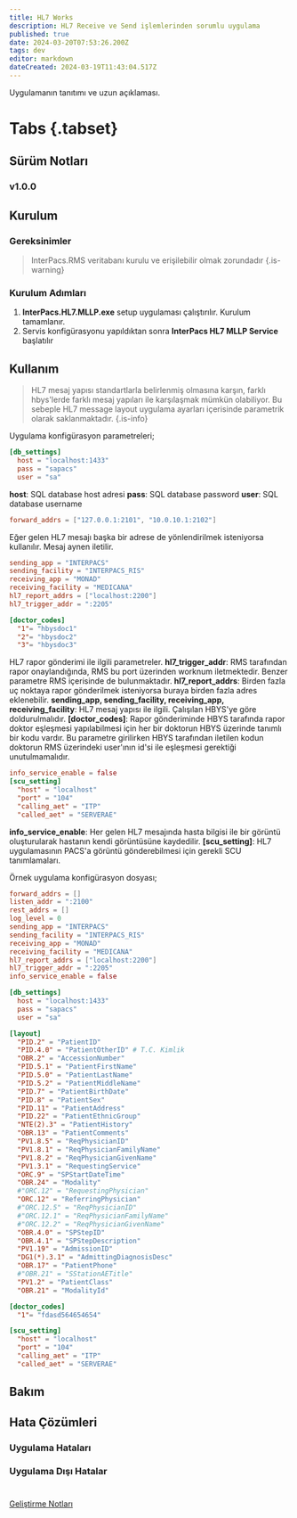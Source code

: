 ```yaml
---
title: HL7 Works
description: HL7 Receive ve Send işlemlerinden sorumlu uygulama
published: true
date: 2024-03-20T07:53:26.200Z
tags: dev
editor: markdown
dateCreated: 2024-03-19T11:43:04.517Z
---
```


Uygulamanın tanıtımı ve uzun açıklaması.

# Tabs {.tabset}
## Sürüm Notları
### v1.0.0




## Kurulum

### Gereksinimler
> InterPacs.RMS veritabanı kurulu ve erişilebilir olmak zorundadır {.is-warning}


### Kurulum Adımları
1. **InterPacs.HL7.MLLP.exe** setup uygulaması çalıştırılır. Kurulum tamamlanır.
2. Servis konfigürasyonu yapıldıktan sonra **InterPacs HL7 MLLP Service** başlatılır


## Kullanım
> HL7 mesaj yapısı standartlarla belirlenmiş olmasına karşın, farklı hbys'lerde farklı mesaj yapıları ile karşılaşmak mümkün olabiliyor. Bu sebeple HL7 message layout uygulama ayarları içerisinde parametrik olarak saklanmaktadır. {.is-info}

Uygulama konfigürasyon parametreleri;
```toml
[db_settings]
  host = "localhost:1433"
  pass = "sapacs"
  user = "sa"
```
**host**: SQL database host adresi
**pass**: SQL database password
**user**: SQL database username

```toml
forward_addrs = ["127.0.0.1:2101", "10.0.10.1:2102"]
```
Eğer gelen HL7 mesajı başka bir adrese de yönlendirilmek isteniyorsa kullanılır. 
Mesaj aynen iletilir.


```toml
sending_app = "INTERPACS"
sending_facility = "INTERPACS_RIS"
receiving_app = "MONAD"
receiving_facility = "MEDICANA"
hl7_report_addrs = ["localhost:2200"]
hl7_trigger_addr = ":2205"

[doctor_codes]
  "1"= "hbysdoc1"  
  "2"= "hbysdoc2"  
  "3"= "hbysdoc3"  
```

HL7 rapor gönderimi ile ilgili parametreler.
**hl7_trigger_addr**: RMS tarafından rapor onaylandığında, RMS bu port üzerinden worknum iletmektedir. Benzer parametre RMS içerisinde de bulunmaktadır.
**hl7_report_addrs**: Birden fazla uç noktaya rapor gönderilmek isteniyorsa buraya birden fazla adres eklenebilir.
**sending_app, sending_facility, receiving_app, receiving_facility**: HL7 mesaj yapısı ile ilgili. Çalışılan HBYS'ye göre doldurulmalıdır.
**[doctor_codes]**: Rapor gönderiminde HBYS tarafında rapor doktor eşleşmesi yapılabilmesi için her bir doktorun HBYS üzerinde tanımlı bir kodu vardır. Bu parametre girilirken HBYS tarafından iletilen kodun doktorun RMS üzerindeki user'ının id'si ile eşleşmesi gerektiği unutulmamalıdır.

```toml
info_service_enable = false
[scu_setting]
  "host" = "localhost"
  "port" = "104"
  "calling_aet" = "ITP"
  "called_aet" = "SERVERAE"
```

**info_service_enable**: Her gelen HL7 mesajında hasta bilgisi ile bir görüntü oluşturularak hastanın kendi görüntüsüne kaydedilir.
**[scu_setting]**: HL7 uygulamasının PACS'a görüntü gönderebilmesi için gerekli SCU tanımlamaları.

Örnek uygulama konfigürasyon dosyası;

``` toml
forward_addrs = []
listen_addr = ":2100"
rest_addrs = []
log_level = 0
sending_app = "INTERPACS"
sending_facility = "INTERPACS_RIS"
receiving_app = "MONAD"
receiving_facility = "MEDICANA"
hl7_report_addrs = ["localhost:2200"]
hl7_trigger_addr = ":2205"
info_service_enable = false

[db_settings]
  host = "localhost:1433"
  pass = "sapacs"
  user = "sa"

[layout]
  "PID.2" = "PatientID"
  "PID.4.0" = "PatientOtherID" # T.C. Kimlik
  "OBR.2" = "AccessionNumber"
  "PID.5.1" = "PatientFirstName"
  "PID.5.0" = "PatientLastName"
  "PID.5.2" = "PatientMiddleName"
  "PID.7" = "PatientBirthDate"
  "PID.8" = "PatientSex"
  "PID.11" = "PatientAddress"
  "PID.22" = "PatientEthnicGroup"
  "NTE(2).3" = "PatientHistory"
  "OBR.13" = "PatientComments"
  "PV1.8.5" = "ReqPhysicianID"
  "PV1.8.1" = "ReqPhysicianFamilyName"
  "PV1.8.2" = "ReqPhysicianGivenName"
  "PV1.3.1" = "RequestingService"
  "ORC.9" = "SPStartDateTime"
  "OBR.24" = "Modality"
  #"ORC.12" = "RequestingPhysician"
  "ORC.12" = "ReferringPhysician"
  #"ORC.12.5" = "ReqPhysicianID"
  #"ORC.12.1" = "ReqPhysicianFamilyName"
  #"ORC.12.2" = "ReqPhysicianGivenName"
  "OBR.4.0" = "SPStepID"
  "OBR.4.1" = "SPStepDescription"
  "PV1.19" = "AdmissionID"
  "DG1(*).3.1" = "AdmittingDiagnosisDesc"
  "OBR.17" = "PatientPhone"
  #"OBR.21" = "SStationAETitle"
  "PV1.2" = "PatientClass"
  "OBR.21" = "ModalityId"

[doctor_codes]
  "1"= "fdasd564654654"  

[scu_setting]
  "host" = "localhost"
  "port" = "104"
  "calling_aet" = "ITP"
  "called_aet" = "SERVERAE"
```

## Bakım

## Hata Çözümleri

### Uygulama Hataları

### Uygulama Dışı Hatalar

#

[Geliştirme Notları](/Gelistirme/Uygulama-Adi)